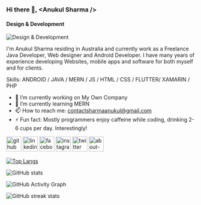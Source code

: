 ### Hi there 👋, <**Anukul Sharma** />
#### Design & Development
![Design & Development](https://pbs.twimg.com/profile_banners/999630303923617792/1591254233/1080x360)

I'm Anukul Sharma residing in Australia and currently work as a Freelance Java Developer, Web designer and Android Developer. I have many years of experience developing Websites, mobile apps and software for both myself and for clients.

Skills: ANDROID / JAVA / MERN / JS / HTML / CSS / FLUTTER/ XAMARIN / PHP

- 🔭 I’m currently working on My Own Company 
- 🌱 I’m currently learning MERN 
- 📫 How to reach me: contactsharmaanukul@gmail.com 
- ⚡ Fun fact: Mostly programmers enjoy caffeine while coding, drinking 2-6 cups per day. Interestingly! 


[<img src='https://cdn.jsdelivr.net/npm/simple-icons@3.0.1/icons/github.svg' alt='github' height='40'>](https://github.com/A-Nu-Kul)  [<img src='https://cdn.jsdelivr.net/npm/simple-icons@3.0.1/icons/linkedin.svg' alt='linkedin' height='40'>](https://www.linkedin.com/in/anukul-sharma2020/)  [<img src='https://cdn.jsdelivr.net/npm/simple-icons@3.0.1/icons/facebook.svg' alt='facebook' height='40'>](https://www.facebook.com/pinkeshan)  [<img src='https://cdn.jsdelivr.net/npm/simple-icons@3.0.1/icons/instagram.svg' alt='instagram' height='40'>](https://www.instagram.com/beinganukulsharmakhanal/)  [<img src='https://cdn.jsdelivr.net/npm/simple-icons@3.0.1/icons/twitter.svg' alt='twitter' height='40'>](https://twitter.com/being_anukul)  [<img src='https://cdn.jsdelivr.net/npm/simple-icons@3.0.1/icons/about-dot-me.svg' alt='about-dot-me' height='40'>](https://www.anukulsharma.com)  

[![Top Langs](https://github-readme-stats.vercel.app/api/top-langs/?username=A-Nu-Kul)](https://github.com/anuraghazra/github-readme-stats)

![GitHub stats](https://github-readme-stats.vercel.app/api?username=A-Nu-Kul&show_icons=true)  

![GitHub Activity Graph](https://activity-graph.herokuapp.com/graph?username=A-Nu-Kul)  

![GitHub streak stats](https://github-readme-streak-stats.herokuapp.com/?user=A-Nu-Kul)  

